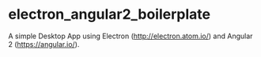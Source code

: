 # electron_angular2_boilerplate
A simple Desktop App using Electron (http://electron.atom.io/) and Angular 2 (https://angular.io/).
